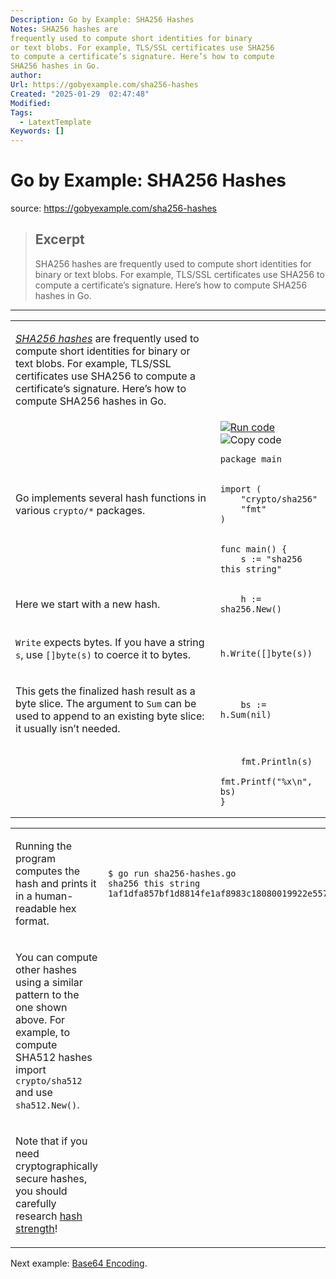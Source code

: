 ```yaml
---
Description: Go by Example: SHA256 Hashes
Notes: SHA256 hashes are
frequently used to compute short identities for binary
or text blobs. For example, TLS/SSL certificates use SHA256
to compute a certificate’s signature. Here’s how to compute
SHA256 hashes in Go.
author: 
Url: https://gobyexample.com/sha256-hashes
Created: "2025-01-29  02:47:48"
Modified: 
Tags:
  - LatextTemplate
Keywords: []
---
```


# Go by Example: SHA256 Hashes

source: https://gobyexample.com/sha256-hashes

> ## Excerpt
> SHA256 hashes are
frequently used to compute short identities for binary
or text blobs. For example, TLS/SSL certificates use SHA256
to compute a certificate’s signature. Here’s how to compute
SHA256 hashes in Go.

---
<table><tbody><tr><td><p><a href="https://en.wikipedia.org/wiki/SHA-2"><em>SHA256 hashes</em></a> are frequently used to compute short identities for binary or text blobs. For example, TLS/SSL certificates use SHA256 to compute a certificate’s signature. Here’s how to compute SHA256 hashes in Go.</p></td><td></td></tr><tr><td></td><td><a href="https://go.dev/play/p/IHM1lZVm_Jm"><img title="Run code" src="https://gobyexample.com/play.png"></a><img title="Copy code" src="https://gobyexample.com/clipboard.png"><pre><code><span><span><span>package</span> <span>main</span></span></span></code></pre></td></tr><tr><td><p>Go implements several hash functions in various <code>crypto/*</code> packages.</p></td><td><pre><code><span><span><span>import</span> <span>(</span>
</span></span><span><span>    <span>"crypto/sha256"</span>
</span></span><span><span>    <span>"fmt"</span>
</span></span><span><span><span>)</span></span></span></code></pre></td></tr><tr><td></td><td><pre><code><span><span><span>func</span> <span>main</span><span>()</span> <span>{</span>
</span></span><span><span>    <span>s</span> <span>:=</span> <span>"sha256 this string"</span></span></span></code></pre></td></tr><tr><td><p>Here we start with a new hash.</p></td><td><pre><code><span><span>    <span>h</span> <span>:=</span> <span>sha256</span><span>.</span><span>New</span><span>()</span></span></span></code></pre></td></tr><tr><td><p><code>Write</code> expects bytes. If you have a string <code>s</code>, use <code>[]byte(s)</code> to coerce it to bytes.</p></td><td><pre><code><span><span>    <span>h</span><span>.</span><span>Write</span><span>([]</span><span>byte</span><span>(</span><span>s</span><span>))</span></span></span></code></pre></td></tr><tr><td><p>This gets the finalized hash result as a byte slice. The argument to <code>Sum</code> can be used to append to an existing byte slice: it usually isn’t needed.</p></td><td><pre><code><span><span>    <span>bs</span> <span>:=</span> <span>h</span><span>.</span><span>Sum</span><span>(</span><span>nil</span><span>)</span></span></span></code></pre></td></tr><tr><td></td><td><pre><code><span><span>    <span>fmt</span><span>.</span><span>Println</span><span>(</span><span>s</span><span>)</span>
</span></span><span><span>    <span>fmt</span><span>.</span><span>Printf</span><span>(</span><span>"%x\n"</span><span>,</span> <span>bs</span><span>)</span>
</span></span><span><span><span>}</span></span></span></code></pre></td></tr></tbody></table>

<table><tbody><tr><td><p>Running the program computes the hash and prints it in a human-readable hex format.</p></td><td><pre><code><span><span><span>$</span> go run sha256-hashes.go
</span></span><span><span><span>sha256 this string
</span></span></span><span><span><span>1af1dfa857bf1d8814fe1af8983c18080019922e557f15a8a...</span></span></span></code></pre></td></tr><tr><td><p>You can compute other hashes using a similar pattern to the one shown above. For example, to compute SHA512 hashes import <code>crypto/sha512</code> and use <code>sha512.New()</code>.</p></td><td></td></tr><tr><td><p>Note that if you need cryptographically secure hashes, you should carefully research <a href="https://en.wikipedia.org/wiki/Cryptographic_hash_function">hash strength</a>!</p></td><td></td></tr></tbody></table>

Next example: [Base64 Encoding](https://gobyexample.com/base64-encoding).
